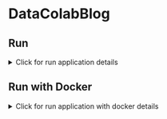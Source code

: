 # DataColabBlog

## Run

<details>
  <summary>Click for run application details</summary>

1. Clone the repository and navigate to the project directory.

   ```
   git clone https://github.com/MajidRashedipour/DataColabBlog.git
   cd DataColabBlog
   ```

2. Setup environment.

   MacOS and Linux:
   ```
   cp .env.example .env
   nano .env
   ```

   Windows:
   ```
   copy .env.example .env
   ```
   
   then open `.env` file and change variables value

3. Create python environment and active it.

   MacOS and Linux:
   ```
   python3 -m venv .venv
   source ./.venv/bin/activate
   ```

   Windows:
   ```
   python -m venv .venv
   ./.venv/Scripts/activate
   ```

4. Install packages and migrate database.

   ```
   pip install -r requirements.txt
   mkdir ./app/migrations/versions
   alembic revision --autogenerate
   alembic upgrade head
   ```

5. Run application.

   ```
   fastapi run app/main.py
   ```

   then open api document on: http://127.0.0.0:8000/docs or http://127.0.0.0:8000/redoc

</details>

## Run with Docker

<details>
  <summary>Click for run application with docker details</summary>

1. Clone the repository and navigate to the project directory.

   ```
   git clone https://github.com/MajidRashedipour/DataColabBlog.git
   cd DataColabBlog
   ```

2. Setup environment.

   MacOS and Linux:
   ```
   cp .env.example .env
   nano .env
   ```

   Windows:
   ```
   copy .env.example .env
   ```
   
   then open `.env` file and change variables value

3. Install docker.

   Download docker from https://www.docker.com and install.

   **OR**

   Install with commnad:

   Linux:

   ```
   apt update && apt upgrade -y
   apt install docker.io -y
   apt install docker-compose -y
   ```

4. Build the Docker container.

   ```
   docker-compose build
   ```

5. Run application.

   ```
   docker-compose up
   ```

   run in the background

   ```
   docker-compose up -d
   ```

   then open api document on: http://127.0.0.0:8000/docs or http://127.0.0.0:8000/redoc
</details>